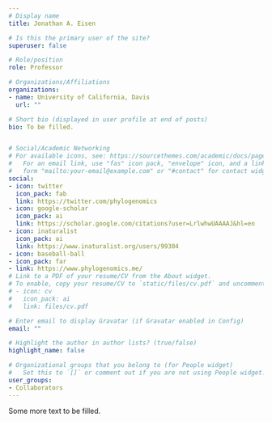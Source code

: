 ```yaml
---
# Display name
title: Jonathan A. Eisen

# Is this the primary user of the site?
superuser: false

# Role/position
role: Professor

# Organizations/Affiliations
organizations:
- name: University of California, Davis
  url: ""

# Short bio (displayed in user profile at end of posts)
bio: To be filled.


# Social/Academic Networking
# For available icons, see: https://sourcethemes.com/academic/docs/page-builder/#icons
#   For an email link, use "fas" icon pack, "envelope" icon, and a link in the
#   form "mailto:your-email@example.com" or "#contact" for contact widget.
social:
- icon: twitter
  icon_pack: fab
  link: https://twitter.com/phylogenomics
- icon: google-scholar
  icon_pack: ai
  link: https://scholar.google.com/citations?user=LrlwhwUAAAAJ&hl=en
- icon: inaturalist
  icon_pack: ai
  link: https://www.inaturalist.org/users/99304
- icon: baseball-ball
- icon_pack: far
- link: https://www.phylogenomics.me/
# Link to a PDF of your resume/CV from the About widget.
# To enable, copy your resume/CV to `static/files/cv.pdf` and uncomment the lines below.
# - icon: cv
#   icon_pack: ai
#   link: files/cv.pdf

# Enter email to display Gravatar (if Gravatar enabled in Config)
email: ""

# Highlight the author in author lists? (true/false)
highlight_name: false

# Organizational groups that you belong to (for People widget)
#   Set this to `[]` or comment out if you are not using People widget.
user_groups:
- Collaborators
---
```


Some more text to be filled.
